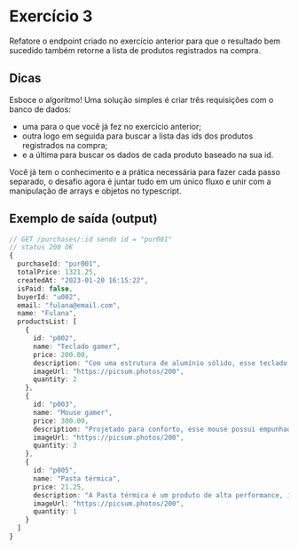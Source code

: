 # Exercício 3
Refatore o endpoint criado no exercício anterior para que o resultado bem sucedido também retorne a lista de produtos registrados na compra.

## Dicas
Esboce o algoritmo! Uma solução simples é criar três requisições com o banco de dados:
- uma para o que você já fez no exercício anterior;
- outra logo em seguida para buscar a lista das ids dos produtos registrados na compra;
- e a última para buscar os dados de cada produto baseado na sua id.

Você já tem o conhecimento e a prática necessária para fazer cada passo separado, o desafio agora é juntar tudo em um único fluxo e unir com a manipulação de arrays e objetos no typescript.

## Exemplo de saída (output)
```typescript
// GET /purchases/:id sendo id = "pur001"
// status 200 OK
{
  purchaseId: "pur001",
  totalPrice: 1321.25,
  createdAt: "2023-01-20 16:15:22",
  isPaid: false,
  buyerId: "u002",
  email: "fulana@email.com",
  name: "Fulana",
  productsList: [
    {
      id: "p002",
      name: "Teclado gamer",
      price: 200.00,
      description: "Com uma estrutura de alumínio sólido, esse teclado foi projetado para estabilidade quando as teclas estão voando rapidamente.",
      imageUrl: "https://picsum.photos/200",
      quantity: 2
    },
    {
      id: "p003",
      name: "Mouse gamer",
      price: 300.00,
      description: "Projetado para conforto, esse mouse possui empunhaduras de borracha em seu redor para controle adicional.",
      imageUrl: "https://picsum.photos/200",
      quantity: 3
    },
    {
      id: "p005",
      name: "Pasta térmica",
      price: 21.25,
      description: "A Pasta térmica é um produto de alta performance, indicado para ser aplicado em processadores de notebooks e computadores, ela é altamente eficiente no resfriamento do processador do seu notebook e PC.",
      imageUrl: "https://picsum.photos/200",
      quantity: 1
    }
  ]
}
```

